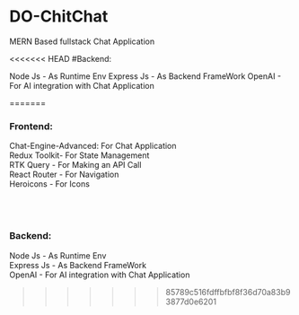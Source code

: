# DO-ChitChat
MERN Based fullstack Chat Application

<<<<<<< HEAD
#Backend:

Node Js - As Runtime Env 
Express Js - As Backend FrameWork
OpenAI - For AI integration with Chat Application

=======
<h3> Frontend: </h3>

Chat-Engine-Advanced: For Chat Application <br>
Redux Toolkit- For State Management <br>
RTK Query - For Making an API Call <br>
React Router - For Navigation <br>
Heroicons - For Icons <br>
<br>
<br>
<br>
<h3> Backend: </h3>

Node Js - As Runtime Env <br>
Express Js - As Backend FrameWork <br>
OpenAI - For AI integration with Chat Application <br>
>>>>>>> 85789c516fdffbfbf8f36d70a83b93877d0e6201


